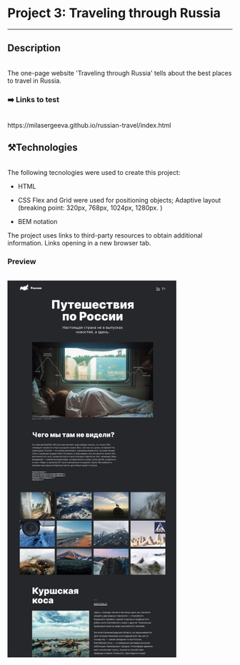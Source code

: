 # Project 3: Traveling through Russia

---

## Description

<br/>
The one-page website 'Traveling through Russia' tells about the best places to travel in Russia.

### :arrow_right: Links to test

<br/>
https://milasergeeva.github.io/russian-travel/index.html

## :hammer_and_pick:Technologies

<br/>
The following tecnologies were used to create this project:

- HTML

- CSS
  Flex and Grid were used for positioning objects;
  Adaptive layout (breaking point:
  320px,
  768px,
  1024px,
  1280px. )

- BEM notation

The project uses links to third-party resources to obtain additional information.
Links opening in a new browser tab.

### Preview

<br/>
<img src="./images/travel.png" width="75%"><br/>
